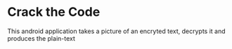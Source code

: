 # Crack the Code

 This android application takes a picture of an encryted text, decrypts it and produces the plain-text

